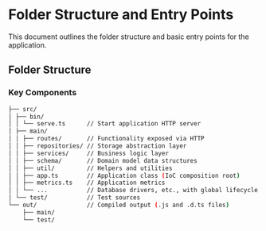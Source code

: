 # Folder Structure and Entry Points

This document outlines the folder structure and basic entry points for the application.

## Folder Structure

### Key Components

```bash
├── src/
│ ├── bin/
│ │ └── serve.ts      // Start application HTTP server
│ ├── main/
│ │ ├── routes/       // Functionality exposed via HTTP
│ │ ├── repositories/ // Storage abstraction layer
│ │ ├── services/     // Business logic layer
│ │ ├── schema/       // Domain model data structures
│ │ ├── util/         // Helpers and utilities
│ │ ├── app.ts        // Application class (IoC composition root)
│ │ ├── metrics.ts    // Application metrics
│ │ └── ...           // Database drivers, etc., with global lifecycle
│ └── test/           // Test sources
└── out/              // Compiled output (.js and .d.ts files)
    ├── main/
    └── test/
```
